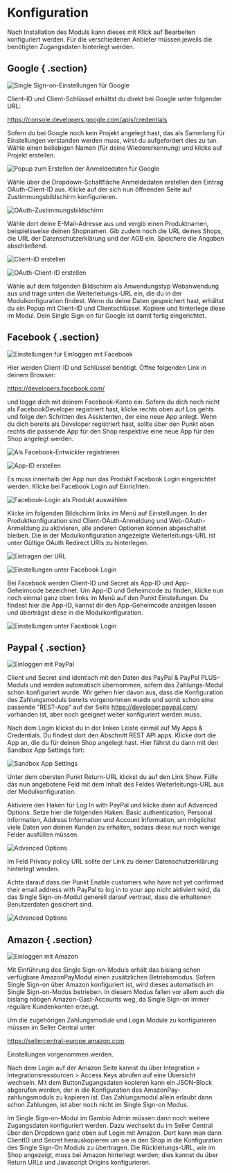# Konfiguration 

Nach Installation des Moduls kann dieses mit Klick auf Bearbeiten konfiguriert werden. Für die verschiedenen Anbieter müssen jeweils die benötigten Zugangsdaten hinterlegt werden.

## Google { .section}

![](Bilder/Abb094_SSO_EinstellungenGoogle.png "Single Sign-on-Einstellungen für Google")

Client-ID und Client-Schlüssel erhältst du direkt bei Google unter folgender URL:

https://console.developers.google.com/apis/credentials

Sofern du bei Google noch kein Projekt angelegt hast, das als Sammlung für Einstellungen verstanden werden muss, wirst du aufgefordert dies zu tun. Wähle einen beliebigen Namen \(für deine Wiedererkennung\) und klicke auf Projekt erstellen.

![](Bilder/Abb095_SSO_GoogleAufruf.png "Popup zum Erstellen der Anmeldedaten für Google")

Wähle über die Dropdown-Schaltfläche Anmeldedaten erstellen den Eintrag OAuth-Client-ID aus. Klicke auf der sich nun öffnenden Seite auf Zustimmungsbildschirm konfigurieren.

![](Bilder/Abb096_SSO_OAuth_Zugangsdaten.png "OAuth-Zustimmungsbildschirm")

Wähle dort deine E-Mail-Adresse aus und vergib einen Produktnamen, beispielsweise deinen Shopnamen. Gib zudem noch die URL deines Shops, die URL der Datenschutzerklärung und der AGB ein. Speichere die Angaben abschließend.

![](Bilder/Abb097_SSO_ClientIDErstellen.png "Client-ID erstellen")

![](Bilder/Abb098_SSO_OAuth_Client.png "OAuth-Client-ID erstellen")

Wähle auf dem folgenden Bildschirm als Anwendungstyp Webanwendung aus und trage unten die Weiterleitungs-URL ein, die du in der Modulkonfiguration findest. Wenn du deine Daten gespeichert hast, erhältst du ein Popup mit Client-ID und Clientschlüssel. Kopiere und hinterlege diese im Modul. Dein Single Sign-on für Google ist damit fertig eingerichtet.

## Facebook { .section}

![](Bilder/Abb099_SSO_EinloggenMitFacebook.png "Einstellungen für Einloggen mit Facebook")

Hier werden Client-ID und Schlüssel benötigt. Öffne folgenden Link in deinem Browser:

https://developers.facebook.com/

und logge dich mit deinem Facebook-Konto ein. Sofern du dich noch nicht als FacebookDeveloper registriert hast, klicke rechts oben auf Los gehts und folge den Schritten des Assistenten, der eine neue App anlegt. Wenn du dich bereits als Developer registriert hast, sollte über den Punkt oben rechts die passende App für den Shop respektive eine neue App für den Shop angelegt werden.

![](Bilder/Abb100_SSO_FacebookRegistriert.png "Als Facebook-Entwickler registrieren")

![](Bilder/Abb101_SSO_App_ID_erstellen.png "App-ID erstellen")

Es muss innerhalb der App nun das Produkt Facebook Login eingerichtet werden. Klicke bei Facebook Login auf Einrichten.

![](Bilder/Abb103_SSO_FacebookLoginProdukt.png "Facebook-Login als Produkt auswählen")

Klicke im folgenden Bildschirm links im Menü auf Einstellungen. In der Produktkonfiguration sind Client-OAuth-Anmeldung und Web-OAuth-Anmeldung zu aktivieren, alle anderen Optionen können abgeschaltet bleiben. Die in der Modulkonfiguration angezeigte Weiterleitungs-URL ist unter Gültige OAuth Redirect URIs zu hinterlegen.

![](Bilder/Abb105_SSO_EintragenDerURL.png "Eintragen der URL")

![](Bilder/Abb106_SSO_EinstellungenFacebookLogin.png "Einstellungen unter Facebook Login")

Bei Facebook werden Client-ID und Secret als App-ID und App-Geheimcode bezeichnet. Um App-ID und Geheimcode zu finden, klicke nun noch einmal ganz oben links im Menü auf den Punkt Einstellungen. Du findest hier die App-ID, kannst dir den App-Geheimcode anzeigen lassen und überträgst diese in die Modulkonfiguration.

![](Bilder/Abb107_SSO_EisntellungenFacebookLogin.png "Einstellungen unter Facebook Login")

## Paypal { .section}

![](Bilder/Abb108_SSO_EinloggenMitPayPal.png "Einloggen mit PayPal")

Client und Secret sind identisch mit den Daten des PayPal & PayPal PLUS-Moduls und werden automatisch übernommen, sofern das Zahlungs-Modul schon konfiguriert wurde. Wir gehen hier davon aus, dass die Konfiguration des Zahlungsmoduls bereits vorgenommen wurde und somit schon eine passende "REST-App" auf der Seite https://developer.paypal.com/ vorhanden ist, aber noch geeignet weiter konfiguriert werden muss.

Nach dem Login klickst du in der linken Leiste einmal auf My Apps & Credentials. Du findest dort den Abschnitt REST API apps. Klicke dort die App an, die du für deinen Shop angelegt hast. Hier fährst du dann mit den Sandbox App Settings fort:

![](Bilder/Abb109_SSO_SandboxAppSettings.png "Sandbox App Settings")

Unter dem obersten Punkt Return-URL klickst du auf den Link Show. Fülle das nun angebotene Feld mit dem Inhalt des Feldes Weiterleitungs-URL aus der Modulkonfiguration.

Aktiviere den Haken für Log In with PayPal und klicke dann auf Advanced Options. Setze hier die folgenden Haken: Basic authentication, Personal Information, Address Information und Account Information, um möglichst viele Daten von deinen Kunden zu erhalten, sodass diese nur noch wenige Felder ausfüllen müssen.

![](Bilder/Abb110_SSO_AdvancedOptions.png "Advanced Options")

Im Feld Privacy policy URL sollte der Link zu deiner Datenschutzerklärung hinterlegt werden.

Achte darauf dass der Punkt Enable customers who have not yet confirmed their email address with PayPal to log in to your app nicht aktiviert wird, da das Single Sign-on-Modul generell darauf vertraut, dass die erhaltenen Benutzerdaten gesichert sind.

![](Bilder/Abb111_SSO_AdvancedOptions.png "Advanced Options")

## Amazon { .section}

![](Bilder/Abb112_SSO_EinloggenMitAmazon.png "Einloggen mit Amazon")

Mit Einführung des Single Sign-on-Moduls erhält das bislang schon verfügbare AmazonPayModul einen zusätzlichen Betriebsmodus. Sofern Single Sign-on über Amazon konfiguriert ist, wird dieses automatisch im Single Sign-on-Modus betrieben. In diesem Modus fallen vor allem auch die bislang nötigen Amazon-Gast-Accounts weg, da Single Sign-on immer reguläre Kundenkonten erzeugt.

Um die zugehörigen Zahlungsmodule und Login Module zu konfigurieren müssen im Seller Central unter

https://sellercentral-europe.amazon.com

Einstellungen vorgenommen werden.

Nach dem Login auf der Amazon Seite kannst du über Integration \> Integrationsressourcen \> Access Keys abrufen auf eine Übersicht wechseln. Mit dem ButtonZugangsdaten kopieren kann ein JSON-Block abgerufen werden, der in die Konfiguration des AmazonPay-zahlungsmoduls zu kopieren ist. Das Zahlungsmodul allein erlaubt dann schon Zahlungen, ist aber noch nicht im Single Sign-on Modus.

Im Single Sign-on-Modul im Gambio Admin müssen dann noch weitere Zugangsdaten konfiguriert werden. Dazu wechselst du im Seller Central über den Dropdown ganz oben auf Login mit Amazon. Dort kann man dann ClientID und Secret herauskopieren um sie in den Shop in die Konfiguration des Single Sign-On Moduls zu übertragen. Die Rückleitungs-URL, wie im Shop angezeigt, muss bei Amazon hinterlegt werden; dies kannst du über Return URLs und Javascript Origins konfigurieren.



